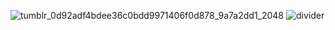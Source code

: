 




![tumblr_0d92adf4bdee36c0bdd9971406f0d878_9a7a2dd1_2048](https://github.com/user-attachments/assets/0fd34ff9-9074-4600-a0c5-04e480c440e4)
![divider](https://github.com/user-attachments/assets/5ceb6d75-9dd2-4e4b-8fc7-69456bfbb128)

